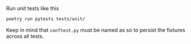 Run unit tests like this

```bash
poetry run pytests tests/unit/
```

Keep in mind that `conftest.py` must be named as so to persist the fixtures across all tests.
